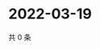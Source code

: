 # 2022-03-19

共 0 条

<!-- BEGIN WEIBO -->
<!-- 最后更新时间 Sat Mar 19 2022 03:00:37 GMT+0800 (China Standard Time) -->

<!-- END WEIBO -->
